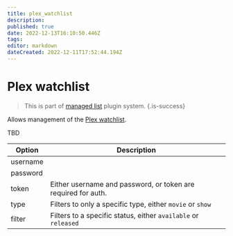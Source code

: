 ```yaml
---
title: plex_watchlist
description: 
published: true
date: 2022-12-13T16:10:50.446Z
tags: 
editor: markdown
dateCreated: 2022-12-11T17:52:44.194Z
---
```


# Plex watchlist

> This is part of [managed list](/Plugins/List) plugin system.
{.is-success}

Allows management of the [Plex watchlist](https://support.plex.tv/articles/universal-watchlist/).

TBD

|  Option  |  Description  |
| --- | --- |
|username||
|password||
|token|Either username and password, or token are required for auth.|
|type|Filters to only a specific type, either `movie` or `show`|
|filter|Filters to a specific status, either `available` or `released`|
